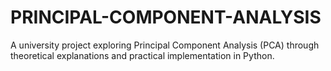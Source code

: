 # PRINCIPAL-COMPONENT-ANALYSIS
A university project exploring Principal Component Analysis (PCA) through theoretical explanations and practical implementation in Python.
